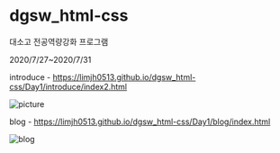 # dgsw_html-css
대소고 전공역량강화 프로그램

2020/7/27~2020/7/31

introduce - https://limjh0513.github.io/dgsw_html-css/Day1/introduce/index2.html

![picture](https://user-images.githubusercontent.com/54098402/88506906-0b8efe80-d016-11ea-8376-a60a014adb46.jpg)

blog - https://limjh0513.github.io/dgsw_html-css/Day1/blog/index.html

![blog](https://user-images.githubusercontent.com/54098402/88506962-324d3500-d016-11ea-8c9c-25b21256ffe6.jpg)
